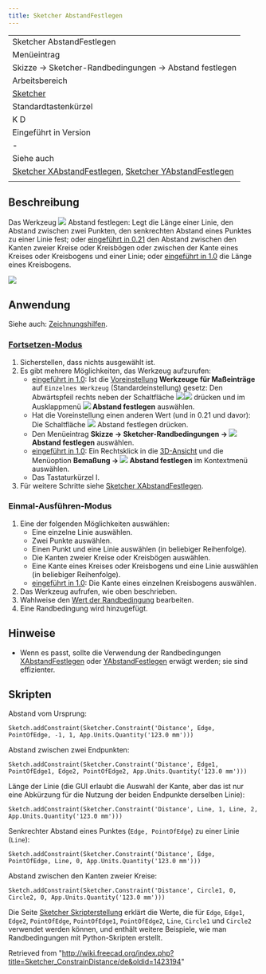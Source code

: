 ```yaml
---
title: Sketcher AbstandFestlegen
---
```


|                                                                                                                                                                                                |
| ---------------------------------------------------------------------------------------------------------------------------------------------------------------------------------------------- |
| Sketcher AbstandFestlegen                                                                                                                                                                      |
| Menüeintrag                                                                                                                                                                                    |
| Skizze → Sketcher-Randbedingungen → Abstand festlegen                                                                                                                                          |
| Arbeitsbereich                                                                                                                                                                                 |
| [Sketcher](/Sketcher_Workbench/de "Sketcher Workbench/de")                                                                                                                                     |
| Standardtastenkürzel                                                                                                                                                                           |
| K D                                                                                                                                                                                            |
| Eingeführt in Version                                                                                                                                                                          |
| -                                                                                                                                                                                              |
| Siehe auch                                                                                                                                                                                     |
| [Sketcher XAbstandFestlegen](/Sketcher_ConstrainDistanceX/de "Sketcher ConstrainDistanceX/de"), [Sketcher YAbstandFestlegen](/Sketcher_ConstrainDistanceY/de "Sketcher ConstrainDistanceY/de") |
|                                                                                                                                                                                                |

## Beschreibung

Das Werkzeug ![](/images/Sketcher_ConstrainDistance.svg) Abstand festlegen: Legt die Länge einer Linie, den Abstand zwischen zwei Punkten, den senkrechten Abstand eines Punktes zu einer Linie fest; oder [eingeführt in 0.21](/Release_notes_0.21/de "Release notes 0.21/de") den Abstand zwischen den Kanten zweier Kreise oder Kreisbögen oder zwischen der Kante eines Kreises oder Kreisbogens und einer Linie; oder [eingeführt in 1.0](/Release_notes_1.0/de "Release notes 1.0/de") die Länge eines Kreisbogens.

![](/images/Sketcher_ConstrainDistance_example.png)

## Anwendung

Siehe auch: [Zeichnungshilfen](/Sketcher_Workbench/de#Zeichnungshilfen "Sketcher Workbench/de").

### [Fortsetzen-Modus](/Sketcher_Workbench/de#Fortsetzen-Modi "Sketcher Workbench/de")

1. Sicherstellen, dass nichts ausgewählt ist.
2. Es gibt mehrere Möglichkeiten, das Werkzeug aufzurufen:
   - [eingeführt in 1.0](/Release_notes_1.0/de "Release notes 1.0/de"): Ist die [Voreinstellung](/Sketcher_Preferences/de#Allgemein "Sketcher Preferences/de") **Werkzeuge für Maßeinträge** auf `Einzelnes Werkzeug` (Standardeinstellung) gesetz: Den Abwärtspfeil rechts neben der Schaltfläche ![](/images/Sketcher_Dimension.svg)![](/images/Toolbar_flyout_arrow.svg) drücken und im Ausklappmenü **![](/images/Sketcher_ConstrainDistance.svg) Abstand festlegen** auswählen.
   - Hat die Voreinstellung einen anderen Wert (und in 0.21 und davor): Die Schaltfläche ![](/images/Sketcher_ConstrainDistance.svg) Abstand festlegen drücken.
   - Den Menüeintrag **Skizze → Sketcher-Randbedingungen → ![](/images/Sketcher_ConstrainDistance.svg) Abstand festlegen** auswählen.
   - [eingeführt in 1.0](/Release_notes_1.0/de "Release notes 1.0/de"): Ein Rechtsklick in die [3D-Ansicht](/3D_view/de "3D view/de") und die Menüoption **Bemaßung → ![](/images/Sketcher_ConstrainDistance.svg) Abstand festlegen** im Kontextmenü auswählen.
   - Das Tastaturkürzel I.
3. Für weitere Schritte siehe [Sketcher XAbstandFestlegen](/Sketcher_ConstrainDistanceX/de#Fortsetzen-Modus "Sketcher ConstrainDistanceX/de").

### Einmal-Ausführen-Modus

1. Eine der folgenden Möglichkeiten auswählen:
   - Eine einzelne Linie auswählen.
   - Zwei Punkte auswählen.
   - Einen Punkt und eine Linie auswählen (in beliebiger Reihenfolge).
   - Die Kanten zweier Kreise oder Kreisbögen auswählen.
   - Eine Kante eines Kreises oder Kreisbogens und eine Linie auswählen (in beliebiger Reihenfolge).
   - [eingeführt in 1.0](/Release_notes_1.0/de "Release notes 1.0/de"): Die Kante eines einzelnen Kreisbogens auswählen.
2. Das Werkzeug aufrufen, wie oben beschrieben.
3. Wahlweise den [Wert der Randbedingung](/Sketcher_Workbench/de#Randbedingungen_bearbeiten "Sketcher Workbench/de") bearbeiten.
4. Eine Randbedingung wird hinzugefügt.

## Hinweise

- Wenn es passt, sollte die Verwendung der Randbedingungen [XAbstandFestlegen](/Sketcher_ConstrainDistanceX/de "Sketcher ConstrainDistanceX/de") oder [YAbstandFestlegen](/Sketcher_ConstrainDistanceY/de "Sketcher ConstrainDistanceY/de") erwägt werden; sie sind effizienter.

## Skripten

Abstand vom Ursprung:

```
Sketch.addConstraint(Sketcher.Constraint('Distance', Edge, PointOfEdge, -1, 1, App.Units.Quantity('123.0 mm')))

```

Abstand zwischen zwei Endpunkten:

```
Sketch.addConstraint(Sketcher.Constraint('Distance', Edge1, PointOfEdge1, Edge2, PointOfEdge2, App.Units.Quantity('123.0 mm')))

```

Länge der Linie (die GUI erlaubt die Auswahl der Kante, aber das ist nur eine Abkürzung für die Nutzung der beiden Endpunkte derselben Linie):

```
Sketch.addConstraint(Sketcher.Constraint('Distance', Line, 1, Line, 2, App.Units.Quantity('123.0 mm')))

```

Senkrechter Abstand eines Punktes (`Edge, PointOfEdge`) zu einer Linie (`Line`):

```
Sketch.addConstraint(Sketcher.Constraint('Distance', Edge, PointOfEdge, Line, 0, App.Units.Quantity('123.0 mm')))

```

Abstand zwischen den Kanten zweier Kreise:

```
Sketch.addConstraint(Sketcher.Constraint('Distance', Circle1, 0, Circle2, 0, App.Units.Quantity('123.0 mm')))

```

Die Seite [Sketcher Skripterstellung](/Sketcher_scripting/de "Sketcher scripting/de") erklärt die Werte, die für `Edge`, `Edge1`, `Edge2`, `PointOfEdge`, `PointOfEdge1`, `PointOfEdge2`, `Line`, `Circle1` und `Circle2` verwendet werden können, und enthält weitere Beispiele, wie man Randbedingungen mit Python-Skripten erstellt.

Retrieved from "<http://wiki.freecad.org/index.php?title=Sketcher_ConstrainDistance/de&oldid=1423194>"
